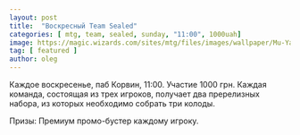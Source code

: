 ```yaml
---
layout: post
title:  "Воскресный Team Sealed"
categories: [ mtg, team, sealed, sunday, "11:00", 1000uah]
image: https://magic.wizards.com/sites/mtg/files/images/wallpaper/Mu-Yanling-Sky_Dancer_M20_1920x1080_Wallpaper.jpg
tag: [ featured ]
author: oleg
---
```

Каждое воскресенье, паб Корвин, 11:00. Участие 1000 грн. 
Каждая команда, состоящая из трех игроков, получает два пререлизных набора, из которых необходимо собрать три колоды. 

Призы: Премиум промо-бустер каждому игроку.


